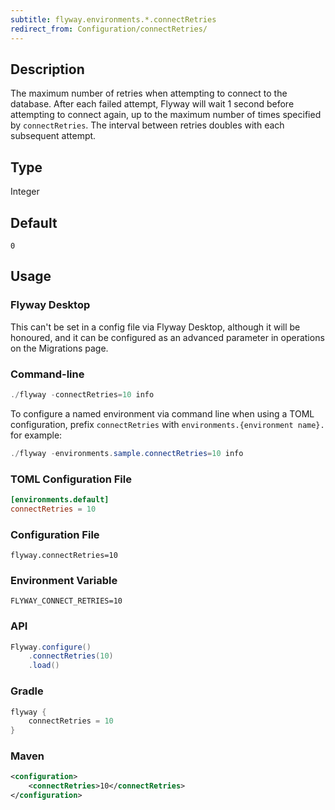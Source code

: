 ```yaml
---
subtitle: flyway.environments.*.connectRetries
redirect_from: Configuration/connectRetries/
---
```


## Description

The maximum number of retries when attempting to connect to the database.
After each failed attempt, Flyway will wait 1 second before attempting to connect again, up to the maximum number of times specified by `connectRetries`. The interval between retries doubles with each subsequent attempt.

## Type

Integer

## Default

`0`

## Usage

### Flyway Desktop

This can't be set in a config file via Flyway Desktop, although it will be honoured, and it can be configured as an advanced parameter in operations on the Migrations page.

### Command-line

```powershell
./flyway -connectRetries=10 info
```

To configure a named environment via command line when using a TOML configuration, prefix `connectRetries` with
`environments.{environment name}.` for example:

```powershell
./flyway -environments.sample.connectRetries=10 info
```

### TOML Configuration File

```toml
[environments.default]
connectRetries = 10
```

### Configuration File

```properties
flyway.connectRetries=10
```

### Environment Variable

```properties
FLYWAY_CONNECT_RETRIES=10
```

### API

```java
Flyway.configure()
    .connectRetries(10)
    .load()
```

### Gradle

```groovy
flyway {
    connectRetries = 10
}
```

### Maven

```xml
<configuration>
    <connectRetries>10</connectRetries>
</configuration>
```
